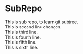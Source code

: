 # SubRepo
This is sub repo, to learn git subtree.   
This is second line changes.   
This is third line.   
This is fourth line.  
This is fifth line.   
This is sixth line.    

